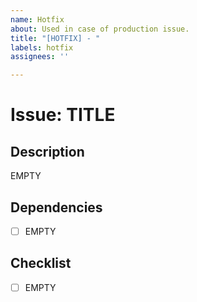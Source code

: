 ```yaml
---
name: Hotfix
about: Used in case of production issue.
title: "[HOTFIX] - "
labels: hotfix
assignees: ''

---
```


# Issue: TITLE

## Description

EMPTY

## Dependencies

- [ ] EMPTY

## Checklist

- [ ] EMPTY
